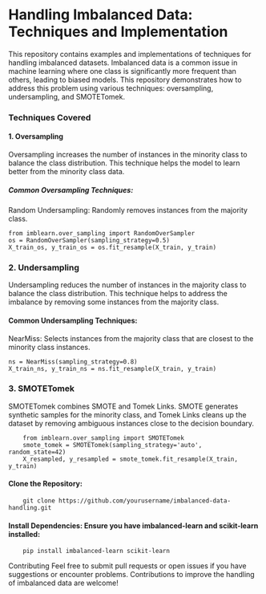 # Handling Imbalanced Data: Techniques and Implementation
This repository contains examples and implementations of techniques for handling imbalanced datasets. Imbalanced data is a common issue in machine learning where one class is significantly more frequent than others, leading to biased models. This repository demonstrates how to address this problem using various techniques: oversampling, undersampling, and SMOTETomek.

### Techniques Covered
#### 1. Oversampling
Oversampling increases the number of instances in the minority class to balance the class distribution. This technique helps the model to learn better from the minority class data.
##### Common Oversampling Techniques:

Random Undersampling: Randomly removes instances from the majority class.
        
    from imblearn.over_sampling import RandomOverSampler
    os = RandomOverSampler(sampling_strategy=0.5)
    X_train_os, y_train_os = os.fit_resample(X_train, y_train) 
    
### 2. Undersampling
Undersampling reduces the number of instances in the majority class to balance the class distribution. This technique helps to address the imbalance by removing some instances from the majority class.
#### Common Undersampling Techniques:
NearMiss: Selects instances from the majority class that are closest to the minority class instances.

    ns = NearMiss(sampling_strategy=0.8)
    X_train_ns, y_train_ns = ns.fit_resample(X_train, y_train)
### 3. SMOTETomek
SMOTETomek combines SMOTE and Tomek Links. SMOTE generates synthetic samples for the minority class, and Tomek Links cleans up the dataset by removing ambiguous instances close to the decision boundary.

        from imblearn.over_sampling import SMOTETomek
        smote_tomek = SMOTETomek(sampling_strategy='auto', random_state=42)
        X_resampled, y_resampled = smote_tomek.fit_resample(X_train, y_train)
        

#### Clone the Repository:
        git clone https://github.com/yourusername/imbalanced-data-handling.git
#### Install Dependencies: Ensure you have imbalanced-learn and scikit-learn installed:
        pip install imbalanced-learn scikit-learn


Contributing
Feel free to submit pull requests or open issues if you have suggestions or encounter problems. Contributions to improve the handling of imbalanced data are welcome!
